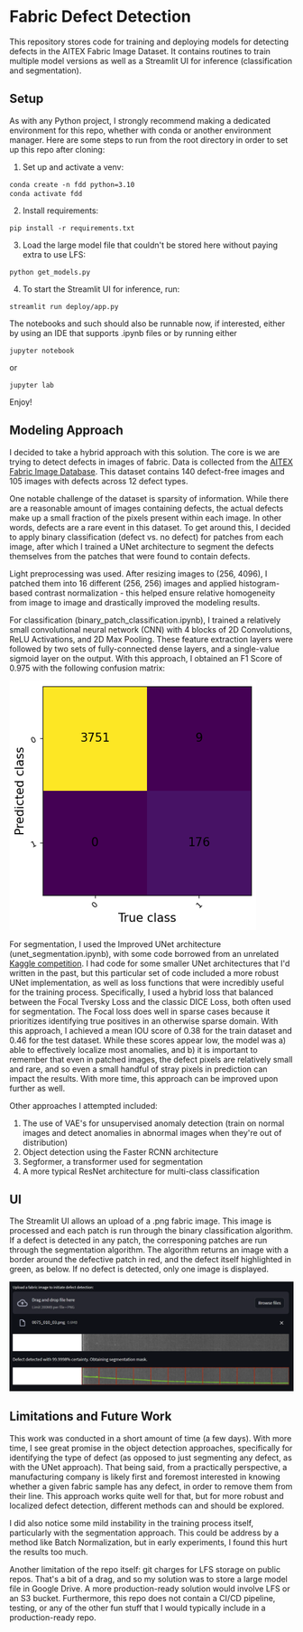 # Fabric Defect Detection
This repository stores code for training and deploying models for detecting defects in the AITEX Fabric Image Dataset. It contains routines to train multiple model versions as well as a Streamlit UI for inference (classification and segmentation).

## Setup
As with any Python project, I strongly recommend making a dedicated environment for this repo, whether with conda or another environment manager. Here are some steps to run from the root directory in order to set up this repo after cloning:

1. Set up and activate a venv:
```
conda create -n fdd python=3.10
conda activate fdd
```

2. Install requirements:
```
pip install -r requirements.txt
```

3. Load the large model file that couldn't be stored here without paying extra to use LFS:
```
python get_models.py
```

4. To start the Streamlit UI for inference, run:
```
streamlit run deploy/app.py
``` 

The notebooks and such should also be runnable now, if interested, either by using an IDE that supports .ipynb files or by running either
```
jupyter notebook
```
or 
```
jupyter lab
```

Enjoy!

## Modeling Approach
I decided to take a hybrid approach with this solution. The core is we are trying to detect defects in images of fabric. Data is collected from the [AITEX Fabric Image Database](https://www.kaggle.com/datasets/nexuswho/aitex-fabric-image-database). This dataset contains 140 defect-free images and 105 images with defects across 12 defect types.

One notable challenge of the dataset is sparsity of information. While there are a reasonable amount of images containing defects, the actual defects make up a small fraction of the pixels present within each image. In other words, defects are a rare event in this dataset. To get around this, I decided to apply binary classification (defect vs. no defect) for patches from each image, after which I trained a UNet architecture to segment the defects themselves from the patches that were found to contain defects.

Light preprocessing was used. After resizing images to (256, 4096), I patched them into 16 different (256, 256) images and applied histogram-based contrast normalization - this helped ensure relative homogeneity from image to image and drastically improved the modeling results.

For classification (binary_patch_classification.ipynb), I trained a relatively small convolutional neural network (CNN) with 4 blocks of 2D Convolutions, ReLU Activations, and 2D Max Pooling. These feature extraction layers were followed by two sets of fully-connected dense layers, and a single-value sigmoid layer on the output. With this approach, I obtained an F1 Score of 0.975 with the following confusion matrix:

![](cm.png)

For segmentation, I used the Improved UNet architecture (unet_segmentation.ipynb), with some code borrowed from an unrelated [Kaggle competition](https://www.kaggle.com/code/alexj21/pytorch-eda-unet-from-scratch-finetuning). I had code for some smaller UNet architectures that I'd written in the past, but this particular set of code included a more robust UNet implementation, as well as loss functions that were incredibly useful for the training process. Specifically, I used a hybrid loss that balanced between the Focal Tversky Loss and the classic DICE Loss, both often used for segmentation. The Focal loss does well in sparse cases because it prioritizes identifying true positives in an otherwise sparse domain. With this approach, I achieved a mean IOU score of 0.38 for the train dataset and 0.46 for the test dataset. While these scores appear low, the model was a) able to effectively localize most anomalies, and b) it is important to remember that even in patched images, the defect pixels are relatively small and rare, and so even a small handful of stray pixels in prediction can impact the results. With more time, this approach can be improved upon further as well.

Other approaches I attempted included:

1. The use of VAE's for unsupervised anomaly detection (train on normal images and detect anomalies in abnormal images when they're  out of distribution)
2. Object detection using the Faster RCNN architecture
3. Segformer, a transformer used for segmentation
4. A more typical ResNet architecture for multi-class classification

## UI
The Streamlit UI allows an upload of a .png fabric image. This image is processed and each patch is run through the binary classification algorithm. If a defect is detected in any patch, the corresponing patches are run through the segmentation algorithm. The algorithm returns an image with a border around the defective patch in red, and the defect itself highlighted in green, as below. If no defect is detected, only one image is displayed.

![](ui.png)

## Limitations and Future Work
This work was conducted in a short amount of time (a few days). With more time, I see great promise in the object detection approaches, specifically for identifying the type of defect (as opposed to just segmenting any defect, as with the UNet approach). That being said, from a practically perspective, a manufacturing company is likely first and foremost interested in knowing whether a given fabric sample has any defect, in order to remove them from their line. This approach works quite well for that, but for more robust and localized defect detection, different methods can and should be explored.

I did also notice some mild instability in the training process itself, particularly with the segmentation approach. This could be address by a method like Batch Normalization, but in early experiments, I found this hurt the results too much.

Another limitation of the repo itself: git charges for LFS storage on public repos. That's a bit of a drag, and so my solution was to store a large model file in Google Drive. A more production-ready solution would involve LFS or an S3 bucket. Furthermore, this repo does not contain a CI/CD pipeline, testing, or any of the other fun stuff that I would typically include in a production-ready repo.